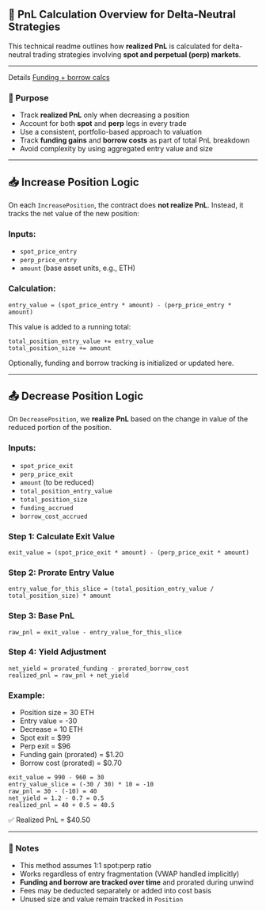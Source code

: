 ## 📘 PnL Calculation Overview for Delta-Neutral Strategies

This technical readme outlines how **realized PnL** is calculated for delta-neutral trading strategies involving **spot and perpetual (perp) markets**.

---
Details
[Funding + borrow calcs](./Funding%20&%20Borrow%20Integration%20with%20PnL.md)

### 🎯 Purpose

- Track **realized PnL** only when decreasing a position
- Account for both **spot** and **perp** legs in every trade
- Use a consistent, portfolio-based approach to valuation
- Track **funding gains** and **borrow costs** as part of total PnL breakdown
- Avoid complexity by using aggregated entry value and size

---

## 📥 Increase Position Logic

On each `IncreasePosition`, the contract does **not realize PnL**. Instead, it tracks the net value of the new position:

### Inputs:
- `spot_price_entry`
- `perp_price_entry`
- `amount` (base asset units, e.g., ETH)

### Calculation:
```text
entry_value = (spot_price_entry * amount) - (perp_price_entry * amount)
```

This value is added to a running total:
```text
total_position_entry_value += entry_value
total_position_size += amount
```

Optionally, funding and borrow tracking is initialized or updated here.

---

## 📤 Decrease Position Logic

On `DecreasePosition`, we **realize PnL** based on the change in value of the reduced portion of the position.

### Inputs:
- `spot_price_exit`
- `perp_price_exit`
- `amount` (to be reduced)
- `total_position_entry_value`
- `total_position_size`
- `funding_accrued`
- `borrow_cost_accrued`

### Step 1: Calculate Exit Value
```text
exit_value = (spot_price_exit * amount) - (perp_price_exit * amount)
```

### Step 2: Prorate Entry Value
```text
entry_value_for_this_slice = (total_position_entry_value / total_position_size) * amount
```

### Step 3: Base PnL
```text
raw_pnl = exit_value - entry_value_for_this_slice
```

### Step 4: Yield Adjustment
```text
net_yield = prorated_funding - prorated_borrow_cost
realized_pnl = raw_pnl + net_yield
```

### Example:
- Position size = 30 ETH
- Entry value = -30
- Decrease = 10 ETH
- Spot exit = $99
- Perp exit = $96
- Funding gain (prorated) = $1.20
- Borrow cost (prorated) = $0.70

```text
exit_value = 990 - 960 = 30
entry_value_slice = (-30 / 30) * 10 = -10
raw_pnl = 30 - (-10) = 40
net_yield = 1.2 - 0.7 = 0.5
realized_pnl = 40 + 0.5 = 40.5
```

✅ Realized PnL = $40.50

---

### 🧾 Notes
- This method assumes 1:1 spot:perp ratio
- Works regardless of entry fragmentation (VWAP handled implicitly)
- **Funding and borrow are tracked over time** and prorated during unwind
- Fees may be deducted separately or added into cost basis
- Unused size and value remain tracked in `Position`